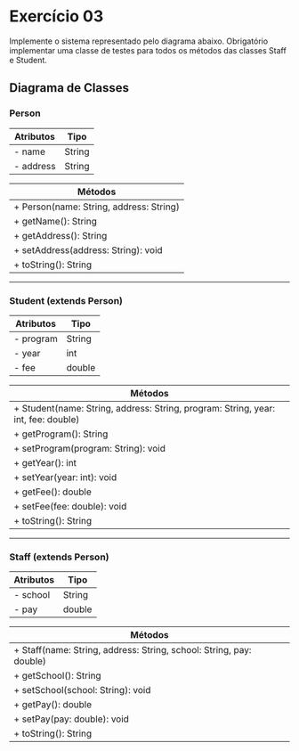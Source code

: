# Exercício 03
Implemente o sistema representado pelo diagrama abaixo.
Obrigatório implementar uma classe de testes para todos os métodos das classes Staff e
Student.

## Diagrama de Classes

### Person 

| **Atributos** | **Tipo** |
|---------------|----------|
| - name        | String   |
| - address     | String   |

| **Métodos**                   |
|-------------------------------|
| + Person(name: String, address: String) |
| + getName(): String           |
| + getAddress(): String        |
| + setAddress(address: String): void |
| + toString(): String          |


----

### Student (extends Person)

| **Atributos** | **Tipo** |
|---------------|----------|
| - program     | String   |
| - year        | int      |
| - fee         | double   |

| **Métodos**                   | 
|-------------------------------|
| + Student(name: String, address: String, program: String, year: int, fee: double) |
| + getProgram(): String        |
| + setProgram(program: String): void | 
| + getYear(): int              |  
| + setYear(year: int): void    |     
| + getFee(): double            |  
| + setFee(fee: double): void    |
| + toString(): String          |


---

### Staff (extends Person)

| **Atributos** | **Tipo** |
|---------------|----------|
| - school      | String   |
| - pay         | double   |

| **Métodos**                   |
|-------------------------------|
| + Staff(name: String, address: String, school: String, pay: double) |
| + getSchool(): String        | 
| + setSchool(school: String): void | 
| + getPay(): double           |  
| + setPay(pay: double): void  |
| + toString(): String         |

